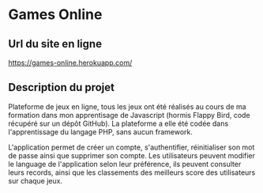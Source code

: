 # Games Online

## Url du site en ligne
https://games-online.herokuapp.com/

## Description du projet

Plateforme de jeux en ligne, tous les jeux ont été réalisés au cours de ma formation dans mon apprentisage de Javascript (hormis Flappy Bird, code récupéré sur un dépôt GitHub).
La plateforme a elle été codée dans l'apprentissage du langage PHP, sans aucun framework.

L'application permet de créer un compte, s'authentifier, réinitialiser son mot de passe ainsi que supprimer son compte.
Les utilisateurs peuvent modifier le language de l'application selon leur préférence, ils peuvent consulter leurs records, ainsi que les classements des meilleurs score des utilisateurs sur chaque jeux. 